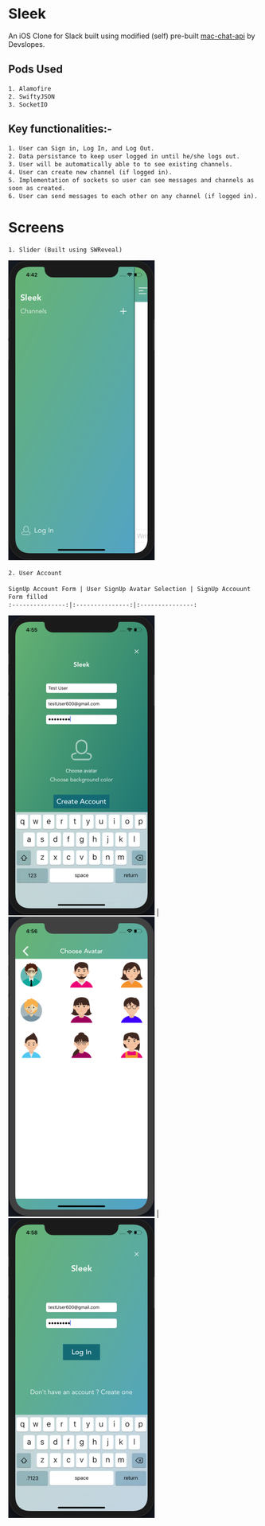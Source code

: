 # Sleek

An iOS Clone for Slack built using modified (self) pre-built [mac-chat-api](https://github.com/PradhumnaPancholi/mac-chat-api) by Devslopes.

## Pods Used

    1. Alamofire
    2. SwiftyJSON
    3. SocketIO

## Key functionalities:-

    1. User can Sign in, Log In, and Log Out.
    2. Data persistance to keep user logged in until he/she logs out.
    3. User will be automatically able to to see existing channels.
    4. User can create new channel (if logged in).
    5. Implementation of sockets so user can see messages and channels as soon as created.
    6. User can send messages to each other on any channel (if logged in).

# Screens

    1. Slider (Built using SWReveal)

![Image](./Sleek_Snapshots/Slider.png)

    2. User Account

    SignUp Account Form | User SignUp Avatar Selection | SignUp Accouunt Form filled 
    :---------------:|:---------------:|:---------------:
![Image](./Sleek_Snapshots/SignUp.png) | ![Image](./Sleek_Snapshots/ChooseAvatar.png) | ![Image](./Sleek_Snapshots/LogIn_Filled.png)
